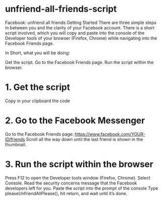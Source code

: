 # unfriend-all-friends-script
Facebook: unfriend all friends
Getting Started
There are three simple steps in between you and the clarity of your Facebook account. There is a short script involved, which you will copy and paste into the console of the Developer tools of your browser (Firefox, Chrome) while navigating into the Facebook Friends page.

In Short, what you will be doing:

Get the script.
Go to the Facebook Friends page.
Run the script within the browser.

# 1. Get the script
Copy in your clipboard the code

# 2. Go to the Facebook Messenger
Go to the Facebook Friends page: https://www.facebook.com/YOUR-ID/friends
Scroll all the way down until the last friend is shown in the thumbnail.

# 3. Run the script within the browser
Press F12 to open the Developer tools window (Firefox, Chrome).
Select Console.
Read the security concerns message that the Facebook developers left for you.
Paste the script into the prompt of the console
Type pleaseUnfriendAllPlease(), hit return, and wait until it’s done.

